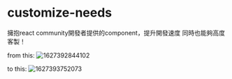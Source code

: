 # customize-needs
擁抱react community開發者提供的component，提升開發速度
同時也能夠高度客製！

from this:
![1627392844102](https://user-images.githubusercontent.com/66729413/127165738-d6b5c2fb-4043-46c3-9891-8d00fb2ccb5c.jpg)


to this:
![1627393752073](https://user-images.githubusercontent.com/66729413/127165762-56a0e172-9444-4830-8642-f1592bd6eba5.jpg)
